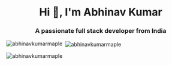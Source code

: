 <h1 align="center">Hi 👋, I'm Abhinav Kumar</h1>
<h3 align="center">A passionate full stack developer from India</h3>



<p><img align="left" src="https://github-readme-stats.vercel.app/api/top-langs?username=abhinavkumarmaple&show_icons=true&locale=en&layout=compact" alt="abhinavkumarmaple" /></p>

<p>&nbsp;<img align="center" src="https://github-readme-stats.vercel.app/api?username=abhinavkumarmaple&show_icons=true&locale=en" alt="abhinavkumarmaple" /></p>

<p><img align="center" src="https://github-readme-streak-stats.herokuapp.com/?user=Abhinav_ski&" alt="abhinavkumarmaple" /></p>
